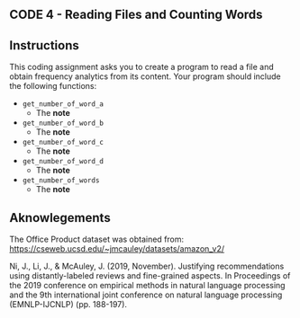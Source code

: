 ## CODE 4 - Reading Files and Counting Words
## Instructions

This coding assignment asks you to create a program to read a file and obtain frequency analytics from its content.
Your program should include the following functions:

* `get_number_of_word_a`
  + The **note**
* `get_number_of_word_b`
  + The **note**
* `get_number_of_word_c`
  + The **note**
* `get_number_of_word_d`
  + The **note**
* `get_number_of_words`
  + The **note**

## Aknowlegements

The Office Product dataset was obtained from: https://cseweb.ucsd.edu/~jmcauley/datasets/amazon_v2/

Ni, J., Li, J., & McAuley, J. (2019, November). Justifying recommendations using distantly-labeled reviews and fine-grained aspects. In Proceedings of the 2019 conference on empirical methods in natural language processing and the 9th international joint conference on natural language processing (EMNLP-IJCNLP) (pp. 188-197).